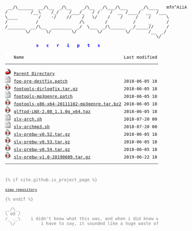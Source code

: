 <html>
  
<head>
  <link rel="shortcut icon" href="favicon.ico?v=2" type="image/x-icon" />
  <link rel="stylesheet" href="/assets/css/style.css" />
</head>
<body>
<div style="width: 600px; margin: 0 auto; margin-top: 20px;"><pre>
<!-- ``` -->
 __/\______  __/\__  _/\__    _/\__  _/\___/\___     _/\____   mfn^AiiA
/         /__\    /_/    /___/_   / /    /  __ /____/  __  /___
\____        /    -/    //    /   \/    /    /     /    /      \
/           /                /\        /          /     _      /
/_______  __/\__  ________  _/  \___  _/\______  _/_____//     /
        \/      \/        \/        \/         \/       /__  _/
                                                           \/
<!-- ``` --></pre></div>
<div style="width: 300px; margin:0 auto; margin-bottom: 10px; color: Blue">
<pre><b>s   c   r   i   p   t   s</b></pre></div>
<pre><img src="/assets/icons/blank.gif" alt="Icon "> Name                                       Last modified      Size  Description<hr><img src="/assets/icons/back.gif" alt="[PARENTDIR]"> <a href="/">Parent Directory</a>                                                -   
<img src="/assets/icons/text.gif" alt="[TXT]"> <a href="foo-pre-destfix.patch">foo-pre-destfix.patch</a>                      2018-06-05 18:14  389   <font color='Gray'>OLD: little patch to fix destination error on pre</font>
<img src="/assets/icons/compressed.gif" alt="[   ]"> <a href="footools-dirlogfix.tar.gz">footools-dirlogfix.tar.gz</a>                  2018-06-05 18:14  204K  <font color='Gray'>OLD: by PCFiL - fixes dirlog getting corrupted on 64bit</font>
<img src="/assets/icons/text.gif" alt="[TXT]"> <a href="footools-mp3genre.patch">footools-mp3genre.patch</a>                    2018-06-05 18:14  8.8K  <font color='Gray'>OLD: by slv - ugly patch for foopre to add mp3 genre in PRE</font>
<img src="/assets/icons/compressed.gif" alt="[   ]"> <a href="footools-x86-x64-20111102-mp3genre.tar.bz2">footools-x86-x64-20111102-mp3genre.tar.bz2</a> 2018-06-05 18:14  438K  <font color='Gray'>OLD: by slv - ugly hack for foopre to add mp3 genre in PRE</font>
<img src="/assets/icons/compressed.gif" alt="[   ]"> <a href="glftpd-LNX-2.08_1.1.0g_x64.tgz">glftpd-LNX-2.08_1.1.0g_x64.tgz</a>             2018-06-05 18:14  7.1M  <font color='Gray'>glftpd 2.08 linux x64 (mirror) | <a href='#' onClick="window.prompt('SHA512:', '4a43e1842992d1e3322cfa804168670ff1f592290e106c653218a599e35a81e9ea7dcc975d1ef2ebeae7587e4e1f60c8e92d77c807d26de693cc821029d55e6f')">show sha512</a></font>
<img src="/assets/icons/script.gif" alt="[TXT]"> <a href="slv-arch.sh">slv-arch.sh</a>                                2018-07-20 00:07   18K  <font color='Gray'>OLD: archiver for iso, moves to appropriate dirs and creates tvshow/season dirs</font>
<img src="/assets/icons/script.gif" alt="[TXT]"> <a href="slv-archmp3.sh">slv-archmp3.sh</a>                             2018-07-20 00:04  4.6K  <font color='Gray'>OLD: archiver for mp3 daydirs and mv wkdirs (with audiosort)</font>
<img src="/assets/icons/compressed.gif" alt="[   ]"> <a href="slv-prebw-v0.52.tar.gz">slv-prebw-v0.52.tar.gz</a>                     2018-06-05 18:14  2.4K  <font color='Gray'>OLD: pzs-ng dZBot/ngbot plugin to show bw after pre</font>
<img src="/assets/icons/compressed.gif" alt="[   ]"> <a href="slv-prebw-v0.53.tar.gz">slv-prebw-v0.53.tar.gz</a>                     2018-06-05 18:14  2.4K  <font color='Gray'>OLD: pzs-ng dZBot/ngbot plugin to show bw after pre</font>
<img src="/assets/icons/compressed.gif" alt="[   ]"> <a href="slv-prebw-v0.54.tar.gz">slv-prebw-v0.54.tar.gz</a>                     2018-06-05 18:14  2.5K  <font color='Gray'>OLD: pzs-ng dZBot/ngbot plugin to show bw after pre</font>
<img src="/assets/icons/compressed.gif" alt="[   ]"> <a href="slv-prebw-v1.0-20190609.tar.gz">slv-prebw-v1.0-20190609.tar.gz</a>             2019-06-22 18:11  4.1K  <font color='Gray'>OLD: pzs-ng dZBot/ngbot plugin to show bw after pre</font>
<hr></pre>
<pre><div style="color: Gray"><div id="lastUpdated" style="display:inline;"></div>
{% if site.github.is_project_page %}
<div class="footer border-top border-gray-light mt-5 pt-3 text-right text-gray">
<a href="{{ site.github.repository_url }}" class="button"><small>view repository</small></a>
</div>
{% endif %}
<div style="width: 600px; margin:0 auto;">
__/\__  
\ oO /
/_ ._\    i didn't know what this was, and when i did know what it was,
  \/          i have to say, it sounded like a huge waste of time                           
</div><div style="width: 1200px; margin:0; text-align: right; color: DarkGray;">slv^2014</div></div></pre>
<!-- Matomo Image Tracker--><noscript>
<img src="https://stats.sscripts.ga/piwik/piwik.php?idsite=17&rec=1" style="border:0" alt="" />
</noscript><!-- End Matomo -->
</body></html>
